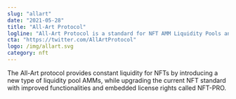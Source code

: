 ```yaml
---
slug: "allart"
date: "2021-05-28"
title: "All-Art Protocol"
logline: "All-Art Protocol is a standard for NFT AMM Liquidity Pools and NFTs."
cta: "https://twitter.com/AllArtProtocol"
logo: /img/allart.svg
category: nft 
---
```


The All-Art protocol provides constant liquidity for NFTs by introducing a new type of liquidity pool AMMs, while upgrading the current NFT standard with improved functionalities and embedded license rights called NFT-PRO.
